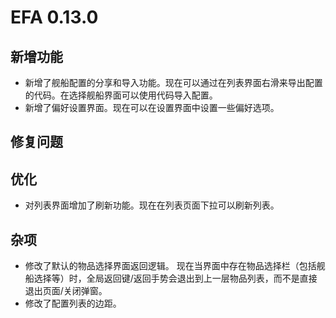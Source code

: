# EFA 0.13.0

## 新增功能

- 新增了舰船配置的分享和导入功能。现在可以通过在列表界面右滑来导出配置的代码。在选择舰船界面可以使用代码导入配置。
- 新增了偏好设置界面。现在可以在设置界面中设置一些偏好选项。

## 修复问题

## 优化

- 对列表界面增加了刷新功能。现在在列表页面下拉可以刷新列表。

## 杂项

- 修改了默认的物品选择界面返回逻辑。
  现在当界面中存在物品选择栏（包括舰船选择等）时，全局返回键/返回手势会退出到上一层物品列表，而不是直接退出页面/关闭弹窗。
- 修改了配置列表的边距。
